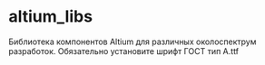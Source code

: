 # altium_libs
Библиотека компонентов Altium для различных околоспектрум разработок.
Обязательно установите шрифт ГОСТ тип А.ttf
